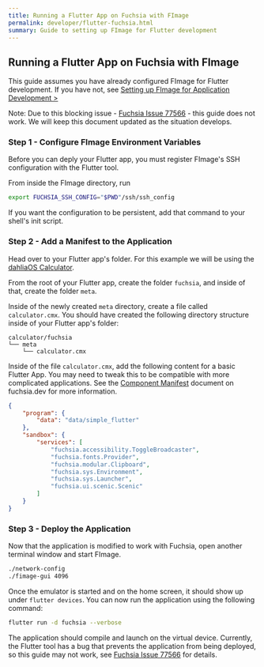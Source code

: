 ```yaml
---
title: Running a Flutter App on Fuchsia with FImage
permalink: developer/flutter-fuchsia.html
summary: Guide to setting up FImage for Flutter development
---
```

## Running a Flutter App on Fuchsia with FImage
This guide assumes you have already configured FImage for Flutter development. If you have not, see [Setting up FImage for Application Development >](fimage-setup)

Note: Due to this blocking issue - [Fuchsia Issue 77566](https://bugs.fuchsia.dev/p/fuchsia/issues/detail?id=77566) - this guide does not work. We will keep this document updated as the situation develops.

### Step 1 - Configure FImage Environment Variables
Before you can deply your Flutter app, you must register FImage's SSH configuration with the Flutter tool.

From inside the FImage directory, run
```bash
export FUCHSIA_SSH_CONFIG="$PWD"/ssh/ssh_config
```
If you want the configuration to be persistent, add that command to your shell's init script.
### Step 2 - Add a Manifest to the Application
Head over to your Flutter app's folder. For this example we will be using the [dahliaOS Calculator](https://github.com/dahliaOS/calculator).

From the root of your Flutter app, create the folder `fuchsia`, and inside of that, create the folder `meta`.

Inside of the newly created `meta` directory, create a file called `calculator.cmx`. You should have created the following directory structure inside of your Flutter app's folder:
```
calculator/fuchsia
└── meta
    └── calculator.cmx
```
Inside of the file `calculator.cmx`, add the following content for a basic Flutter App. You may need to tweak this to be compatible with more complicated applications. See the [Component Manifest](https://fuchsia.dev/fuchsia-src/glossary#component-manifest) document on fuchsia.dev for more information.
```json
{
    "program": {
        "data": "data/simple_flutter"
    },
    "sandbox": {
        "services": [
            "fuchsia.accessibility.ToggleBroadcaster",
            "fuchsia.fonts.Provider",
            "fuchsia.modular.Clipboard",
            "fuchsia.sys.Environment",
            "fuchsia.sys.Launcher",
            "fuchsia.ui.scenic.Scenic"
        ]
    }
}
```
### Step 3 - Deploy the Application

Now that the application is modified to work with Fuchsia, open another terminal window and start FImage.
```bash
./network-config
./fimage-gui 4096
```
Once the emulator is started and on the home screen, it should show up under `flutter devices`. You can now run the application using the following command:
```bash
flutter run -d fuchsia --verbose
```
The application should compile and launch on the virtual device. Currently, the Flutter tool has a bug that prevents the application from being deployed, so this guide may not work, see [Fuchsia Issue 77566](https://bugs.fuchsia.dev/p/fuchsia/issues/detail?id=77566) for details.